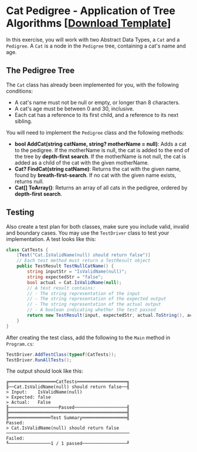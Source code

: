 # Cat Pedigree - Application of Tree Algorithms [[Download Template](https://github.com/cab301/archive/main.zip)]

In this exercise, you will work with two Abstract Data Types, a `Cat` and a `Pedigree`. A `Cat` is a node in the `Pedigree` tree, containing a cat's name and age.

## The Pedigree Tree

The `Cat` class has already been implemented for you, with the following conditions:
- A cat's name must not be null or empty, or longer than 8 characters.
- A cat's age must be between 0 and 30, inclusive.
- Each cat has a reference to its first child, and a reference to its next sibling.

You will need to implement the `Pedigree` class and the following methods:
- **bool AddCat(string catName, string? motherName = null)**: Adds a cat to the pedigree. If the motherName is null, the cat is added to the end of the tree by **depth-first search**. If the motherName is not null, the cat is added as a child of the cat with the given motherName.
- **Cat? FindCat(string catName)**: Returns the cat with the given name, found by **breath-first-search**. If no cat with the given name exists, returns null.
- **Cat[] ToArray()**: Returns an array of all cats in the pedigree, ordered by **depth-first search**.

## Testing

Also create a test plan for both classes, make sure you include valid, invalid and boundary cases. You may use the `TestDriver` class to test your implementation. A test looks like this:

```csharp
class CatTests {
    [Test("Cat.IsValidName(null) should return false")]
    // Each test method must return a TestResult object
    public TestResult TestNullCatName() {
        string inputStr = "IsValidName(null)";
        string expectedStr = "false";
        bool actual = Cat.IsValidName(null);
        // A test result contains:
        // - The string representation of the input
        // - The string representation of the expected output
        // - The string representation of the actual output
        // - A boolean indicating whether the test passed
        return new TestResult(input, expectedStr, actual.ToString(), actual == false);
    }
}
```

After creating the test class, add the following to the `Main` method in `Program.cs`:

```csharp
TestDriver.AddTestClass(typeof(CatTests));
TestDriver.RunAllTests();
```

The output should look like this:

```
╔══════════════════CatTests═══════════════════╗
╟──Cat.IsValidName(null) should return false──╢
> Input:    IsValidName(null)
> Expected: false
> Actual:   False
╟───────────────────Passed────────────────────╢
╠═════════════════════════════════════════════╣
╠════════════════Test Summary═════════════════╣
Passed:
> Cat.IsValidName(null) should return false
───────────────────────────────────────────────
Failed:
╙────────────────1 / 1 passed─────────────────╜
```
